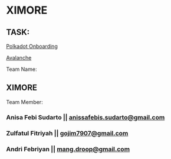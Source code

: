 # XIMORE

## TASK: 

[Polkadot Onboarding](./POLKADOT)

[Avalanche](./AVALANCHE)




Team Name:


## XIMORE


Team Member: 


### Anisa Febi Sudarto || anissafebis.sudarto@gmail.com


### Zulfatul Fitriyah || gojim7907@gmail.com


### Andri Febriyan || mang.droop@gmail.com


